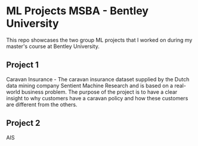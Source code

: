 # ML Projects MSBA - Bentley University

This repo showcases the two group ML projects that I worked on during my master's course at Bentley University.

## Project 1
Caravan Insurance - The caravan insurance dataset supplied by the Dutch data mining company Sentient Machine Research and is based on a real-world business problem. The purpose of the project is to have a clear insight to why customers have a caravan policy and how these customers are different from the others.

## Project 2
AIS 
